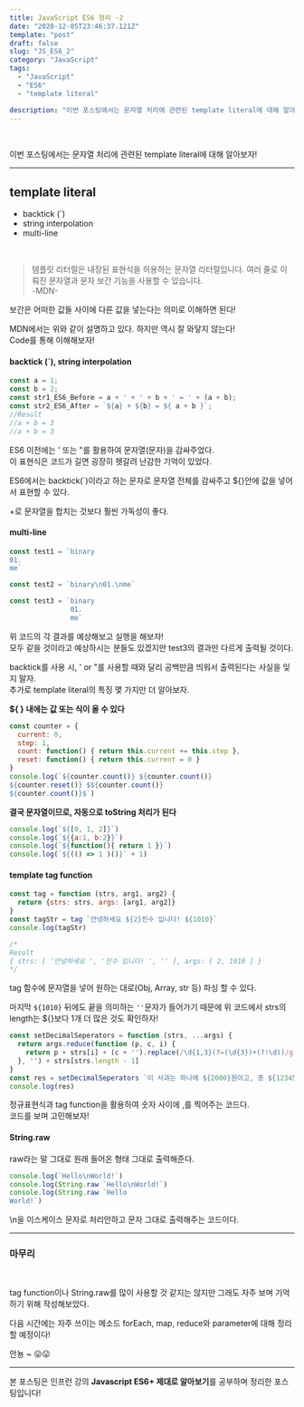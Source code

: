 ```yaml
---
title: JavaScript ES6 정리 -2
date: "2020-12-05T23:46:37.121Z"
template: "post"
draft: false
slug: "JS_ES6_2"
category: "JavaScript"
tags:
  - "JavaScript"
  - "ES6"
  - "template literal"

description: "이번 포스팅에서는 문자열 처리에 관련된 template literal에 대해 알아보자!"
---
```


<br/>

이번 포스팅에서는 문자열 처리에 관련된 template literal에 대해 알아보자!

---

## template literal
- backtick (`)
- string interpolation
- multi-line

<br/>

> 템플릿 리터럴은 내장된 표현식을 허용하는 문자열 리터럴입니다. 여러 줄로 이뤄진 문자열과 문자 보간 기능을 사용할 수 있습니다.<br/>
> -MDN-

보간은 어떠한 값들 사이에 다른 값을 넣는다는 의미로 이해하면 된다!<br/>

MDN에서는 위와 같이 설명하고 있다. 하지만 역시 잘 와닿지 않는다!<br/>
Code를 통해 이해해보자!<br/>

#### backtick (`), string interpolation
```js
const a = 1;
const b = 2;
const str1_ES6_Before = a + ' + ' + b + ' = ' + (a + b);
const str2_ES6_After = `${a} + ${b} = ${ a + b }`;
//Result
//a + b = 3
//a + b = 3
```
ES6 이전에는 ' 또는 "를 활용하여 문자열(문자)을 감싸주었다.<br/>
이 표현식은 코드가 길면 굉장히 헷갈려 난감한 기억이 있었다.<br/>

ES6에서는 backtick(`)이라고 하는 문자로 문자열 전체를 감싸주고 ${}안에 값을 넣어서 표현할 수 있다.<br/>

+로 문자열을 합치는 것보다 훨씬 가독성이 좋다.<br/>

#### multi-line
```js
const test1 = `binary
01.
me`

const test2 = `binary\n01.\nme`

const test3 = `binary
               01.
               me`
```
위 코드의 각 결과를 예상해보고 실행을 해보자!<br/>
모두 같을 것이라고 예상하시는 분들도 있겠지만 test3의 결과만 다르게 출력될 것이다.<br/>

backtick를 사용 시, ' or "를 사용할 때와 달리 공백만큼 띄워서 출력된다는 사실을 잊지 말자.<br/>
추가로 template literal의 특징 몇 가지만 더 알아보자.<br/>

**${ } 내에는 값 또는 식이 올 수 있다**
```js
const counter = {
  current: 0,
  step: 1,
  count: function() { return this.current += this.step },
  reset: function() { return this.current = 0 }
}
console.log(`${counter.count()} ${counter.count()}
${counter.reset()} $${counter.count()}
${counter.count()}$`)
```

**결국 문자열이므로, 자동으로 toString 처리가 된다**
```js
console.log(`${[0, 1, 2]}`)
console.log(`${{a:1, b:2}}`)
console.log(`${function(){ return 1 }}`)
console.log(`${(() => 1 )()}` + 1)
```

#### template tag function

```js
const tag = function (strs, arg1, arg2) {
  return {strs: strs, args: [arg1, arg2]}
}
const tagStr = tag `안녕하세요 ${2}진수 입니다! ${1010}`
console.log(tagStr)

/*
Result
{ strs: [ '안녕하세요 ', '진수 입니다! ', '' ], args: [ 2, 1010 ] }
*/
```

tag 함수에 문자열을 넣어 원하는 대로(Obj, Array, str 등) 파싱 할 수 있다.<br/>

마지막 `${1010}` 뒤에도 끝을 의미하는 `''`문자가 들어가기 때문에 위 코드에서 strs의 length는 ${}보다 1개 더 많은 것도 확인하자!<br/>

```js
const setDecimalSeperators = function (strs, ...args) {
  return args.reduce(function (p, c, i) {
    return p + strs[i] + (c + '').replace(/\d{1,3}(?=(\d{3})+(?!\d))/g, '$&,')
  }, '') + strs[strs.length - 1]
}
const res = setDecimalSeperators `이 사과는 하나에 ${2000}원이고, 총 ${1234567}개를 구매하시면 총 ${2000 * 1234567}원 이에요.`
console.log(res)
```
정규표현식과 tag function을 활용하여 숫자 사이에 ,를 찍어주는 코드다.<br/>
코드를 보며 고민해보자!<br/>

#### String.raw

raw라는 말 그대로 원래 들어온 형태 그대로 출력해준다.<br/>

```js
console.log(`Hello\nWorld!`)
console.log(String.raw `Hello\nWorld!`)
console.log(String.raw `Hello
World!`)
```

\n을 이스케이스 문자로 처리안하고 문자 그대로 출력해주는 코드이다.<br/>

---

### 마무리

<br/>

tag function이나 String.raw를 많이 사용할 것 같지는 않지만 그래도 자주 보며 기억하기 위해 작성해보았다.<br/>

다음 시간에는 자주 쓰이는 메소드 forEach, map, reduce와 parameter에 대해 정리할 예정이다!<br/>

안뇽 ~ 😛😛

---

본 포스팅은 인프런 강의 **Javascript ES6+ 제대로 알아보기**를 공부하며 정리한 포스팅입니다!
